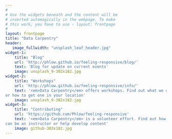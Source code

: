 ```yaml
---
#
# Use the widgets beneath and the content will be
# inserted automagically in the webpage. To make
# this work, you have to use › layout: frontpage
#
layout: frontpage
title: "Data Carpentry"
header:
   image_fullwidth: "unsplash_leaf_header.jpg"
widget-1:
    title: "Blog"
    url: 'http://phlow.github.io/feeling-responsive/blog/'
    text: 'Blog for update on current events'
    image: unsplash_9-302x182.jpg
widget-2:
    title: "Workshops"
    url: 'http://phlow.github.io/feeling-responsive/info/'
    text: '<em>Data Carpentry</em> offers workshops. Find out what we offer
or how to get one in your location'
    image: unsplash_9-302x182.jpg
widget-3:
    title: "Contributing"
    url: 'https://github.com/Phlow/feeling-responsive'
    text: '<em>Data Carpentry</em> is a volunteer effort. Find out how you 
can be an instructor or help develop content'
    image: github-303x182.jpg
---
```


<!--
<div id="videoModal" class="reveal-modal large" data-reveal="">
  <div class="flex-video widescreen vimeo" style="display: block;">
    <iframe width="1280" height="720" src="https://www.youtube.com/embed/3b5zCFSmVvU" frameborder="0" allowfullscreen></iframe>
  </div>
  <a class="close-reveal-modal">&#215;</a>
</div>
-->